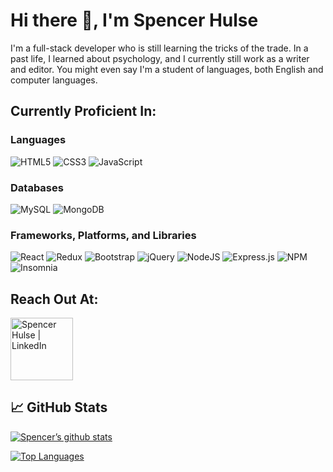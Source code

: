 # Hi there 👋, I'm Spencer Hulse

I'm a full-stack developer who is still learning the tricks of the trade. In a past life, I learned about psychology, and I currently still work as a writer and editor. You might even say I'm a student of languages, both English and computer languages.

## Currently Proficient In:

### Languages

![HTML5](https://img.shields.io/badge/html5-%23E34F26.svg?style=for-the-badge&logo=html5&logoColor=white)
![CSS3](https://img.shields.io/badge/css3-%231572B6.svg?style=for-the-badge&logo=css3&logoColor=white)
![JavaScript](https://img.shields.io/badge/javascript-%23323330.svg?style=for-the-badge&logo=javascript&logoColor=%23F7DF1E)

### Databases

![MySQL](https://img.shields.io/badge/mysql-%2300f.svg?style=for-the-badge&logo=mysql&logoColor=white)
![MongoDB](https://img.shields.io/badge/MongoDB-%234ea94b.svg?style=for-the-badge&logo=mongodb&logoColor=white)

### Frameworks, Platforms, and Libraries

![React](https://img.shields.io/badge/react-%2320232a.svg?style=for-the-badge&logo=react&logoColor=%2361DAFB)
![Redux](https://img.shields.io/badge/redux-%23593d88.svg?style=for-the-badge&logo=redux&logoColor=white)
![Bootstrap](https://img.shields.io/badge/bootstrap-%23563D7C.svg?style=for-the-badge&logo=bootstrap&logoColor=white)
![jQuery](https://img.shields.io/badge/jquery-%230769AD.svg?style=for-the-badge&logo=jquery&logoColor=white)
![NodeJS](https://img.shields.io/badge/node.js-6DA55F?style=for-the-badge&logo=node.js&logoColor=white)
![Express.js](https://img.shields.io/badge/express.js-%23404d59.svg?style=for-the-badge&logo=express&logoColor=%2361DAFB)
![NPM](https://img.shields.io/badge/NPM-%23000000.svg?style=for-the-badge&logo=npm&logoColor=white)
![Insomnia](https://img.shields.io/badge/Insomnia-black?style=for-the-badge&logo=insomnia&logoColor=5849BE)


## Reach Out At:

<a href="https://www.linkedin.com/in/spencer-hulse-987521223/"><img src="https://img.shields.io/badge/LinkedIn-0077B5?style=for-the-badge&logo=linkedin&logoColor=white" alt="Spencer Hulse | LinkedIn" width="100px"/></a>

## 📈 GitHub Stats

[![Spencer’s github stats](https://github-readme-stats.vercel.app/api?username=SpencerHulse)](https://github.com/SpencerHulse)

[![Top Languages](https://github-readme-stats.vercel.app/api/top-langs/?username=SpencerHulse&layout=compact)](https://github.com/SpencerHulse)
